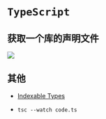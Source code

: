 # `TypeScript`

## 获取一个库的声明文件

![](/skill-blog/img/0059.png)

## 其他

- [Indexable Types](https://www.typescriptlang.org/docs/handbook/interfaces.html#indexable-types)

- `tsc --watch code.ts`

